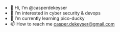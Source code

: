 - 👋 Hi, I’m @casperdekeyser
- 👀 I’m interested in cyber security & devops
- 🌱 I’m currently learning pico-ducky
- 📫 How to reach me casper.dekeyser@gmail.com

<!---
casperdekeyser/casperdekeyser is a ✨ special ✨ repository because its `README.md` (this file) appears on your GitHub profile.
You can click the Preview link to take a look at your changes.
--->
